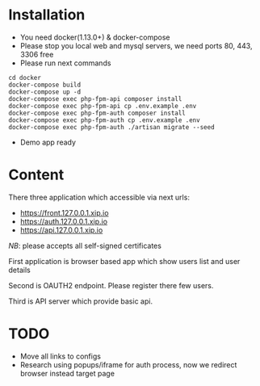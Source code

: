 # Installation

* You need docker(1.13.0+) & docker-compose 
* Please stop you local web and mysql servers, we need ports 80, 443, 3306 free
* Please run next commands
```
cd docker
docker-compose build
docker-compose up -d
docker-compose exec php-fpm-api composer install
docker-compose exec php-fpm-api cp .env.example .env
docker-compose exec php-fpm-auth composer install
docker-compose exec php-fpm-auth cp .env.example .env
docker-compose exec php-fpm-auth ./artisan migrate --seed
```
* Demo app ready

# Content

There three application which accessible via next urls:
* https://front.127.0.0.1.xip.io
* https://auth.127.0.0.1.xip.io
* https://api.127.0.0.1.xip.io

*NB*: please accepts all self-signed certificates

First application is browser based app which show users list and user details

Second is OAUTH2 endpoint. Please register there few users.

Third is API server which provide basic api. 

# TODO

* Move all links to configs
* Research using popups/iframe for auth process, now we redirect browser instead target page

